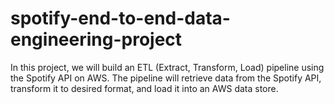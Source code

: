 # spotify-end-to-end-data-engineering-project
In this project, we will build an ETL (Extract, Transform, Load) pipeline using the Spotify API on AWS. The pipeline will retrieve data from  the Spotify API, transform it to desired format, and load it into an AWS data store.
